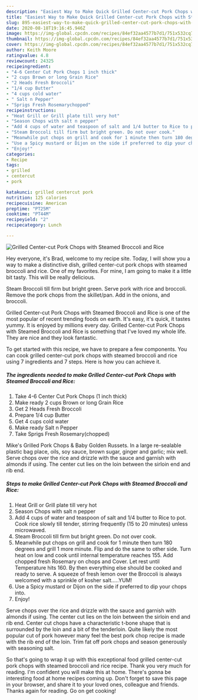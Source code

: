 ```yaml
---
description: "Easiest Way to Make Quick Grilled Center-cut Pork Chops with Steamed Broccoli and Rice"
title: "Easiest Way to Make Quick Grilled Center-cut Pork Chops with Steamed Broccoli and Rice"
slug: 895-easiest-way-to-make-quick-grilled-center-cut-pork-chops-with-steamed-broccoli-and-rice
date: 2020-08-18T19:16:45.946Z
image: https://img-global.cpcdn.com/recipes/84ef32aa4577b7d1/751x532cq70/grilled-center-cut-pork-chops-with-steamed-broccoli-and-rice-recipe-main-photo.jpg
thumbnail: https://img-global.cpcdn.com/recipes/84ef32aa4577b7d1/751x532cq70/grilled-center-cut-pork-chops-with-steamed-broccoli-and-rice-recipe-main-photo.jpg
cover: https://img-global.cpcdn.com/recipes/84ef32aa4577b7d1/751x532cq70/grilled-center-cut-pork-chops-with-steamed-broccoli-and-rice-recipe-main-photo.jpg
author: Keith Moore
ratingvalue: 4.8
reviewcount: 24325
recipeingredient:
- "4-6 Center Cut Pork Chops 1 inch thick"
- "2 cups Brown or long Grain Rice"
- "2 Heads Fresh Broccoli"
- "1/4 cup Butter"
- "4 cups cold water"
- " Salt n Pepper"
- "Sprigs Fresh Rosemarychopped"
recipeinstructions:
- "Heat Grill or Grill plate till very hot"
- "Season Chops with salt n pepper"
- "Add 4 cups of water and teaspoon of salt and 1/4 butter to Rice to pot. Cook rice slowly till tender, stirring frequently (15 to 20 minutes) unless microwaved."
- "Steam Broccoli till firm but bright green. Do not over cook."
- "Meanwhile put chops on grill and cook for 1 minute then turn 180 degrees and grill 1 more minute. Flip and do the same to other side. Turn heat on low and cook until internal temperature reaches 155. Add chopped fresh Rosemary on chops and Cover. Let rest until Temperature hits 160. By then everything else should be cooked and ready to serve. A squeeze of fresh lemon over the Broccoli is always welcomed with a sprinkle of kosher salt.....YUM!"
- "Use a Spicy mustard or Dijon on the side if preferred to dip your chops into."
- "Enjoy!"
categories:
- Recipe
tags:
- grilled
- centercut
- pork

katakunci: grilled centercut pork 
nutrition: 125 calories
recipecuisine: American
preptime: "PT25M"
cooktime: "PT44M"
recipeyield: "2"
recipecategory: Lunch

---
```



![Grilled Center-cut Pork Chops with Steamed Broccoli and Rice](https://img-global.cpcdn.com/recipes/84ef32aa4577b7d1/751x532cq70/grilled-center-cut-pork-chops-with-steamed-broccoli-and-rice-recipe-main-photo.jpg)

Hey everyone, it's Brad, welcome to my recipe site. Today, I will show you a way to make a distinctive dish, grilled center-cut pork chops with steamed broccoli and rice. One of my favorites. For mine, I am going to make it a little bit tasty. This will be really delicious.

Steam Broccoli till firm but bright green. Serve pork with rice and broccoli. Remove the pork chops from the skillet/pan. Add in the onions, and broccoli.

Grilled Center-cut Pork Chops with Steamed Broccoli and Rice is one of the most popular of recent trending foods on earth. It's easy, it's quick, it tastes yummy. It is enjoyed by millions every day. Grilled Center-cut Pork Chops with Steamed Broccoli and Rice is something that I've loved my whole life. They are nice and they look fantastic.


To get started with this recipe, we have to prepare a few components. You can cook grilled center-cut pork chops with steamed broccoli and rice using 7 ingredients and 7 steps. Here is how you can achieve it.

<!--inarticleads1-->

##### The ingredients needed to make Grilled Center-cut Pork Chops with Steamed Broccoli and Rice:

1. Take 4-6 Center Cut Pork Chops (1 inch thick)
1. Make ready 2 cups Brown or long Grain Rice
1. Get 2 Heads Fresh Broccoli
1. Prepare 1/4 cup Butter
1. Get 4 cups cold water
1. Make ready  Salt n Pepper
1. Take Sprigs Fresh Rosemary(chopped)


Mike&#39;s Grilled Pork Chops &amp; Baby Golden Russets. In a large re-sealable plastic bag place, oils, soy sauce, brown sugar, ginger and garlic; mix well. Serve chops over the rice and drizzle with the sauce and garnish with almonds if using. The center cut lies on the loin between the sirloin end and rib end. 

<!--inarticleads2-->

##### Steps to make Grilled Center-cut Pork Chops with Steamed Broccoli and Rice:

1. Heat Grill or Grill plate till very hot
1. Season Chops with salt n pepper
1. Add 4 cups of water and teaspoon of salt and 1/4 butter to Rice to pot. Cook rice slowly till tender, stirring frequently (15 to 20 minutes) unless microwaved.
1. Steam Broccoli till firm but bright green. Do not over cook.
1. Meanwhile put chops on grill and cook for 1 minute then turn 180 degrees and grill 1 more minute. Flip and do the same to other side. Turn heat on low and cook until internal temperature reaches 155. Add chopped fresh Rosemary on chops and Cover. Let rest until Temperature hits 160. By then everything else should be cooked and ready to serve. A squeeze of fresh lemon over the Broccoli is always welcomed with a sprinkle of kosher salt.....YUM!
1. Use a Spicy mustard or Dijon on the side if preferred to dip your chops into.
1. Enjoy!


Serve chops over the rice and drizzle with the sauce and garnish with almonds if using. The center cut lies on the loin between the sirloin end and rib end. Center cut chops have a characteristic t-bone shape that is surrounded by the loin and a bit of the tenderloin. Quite likely the most popular cut of pork however many feel the best pork chop recipe is made with the rib end of the loin. Trim fat off pork chops and season generously with seasoning salt. 

So that's going to wrap it up with this exceptional food grilled center-cut pork chops with steamed broccoli and rice recipe. Thank you very much for reading. I'm confident you will make this at home. There's gonna be interesting food at home recipes coming up. Don't forget to save this page in your browser, and share it to your loved ones, colleague and friends. Thanks again for reading. Go on get cooking!
